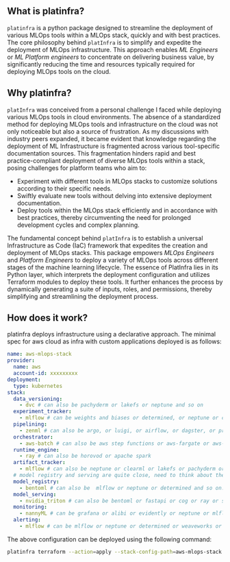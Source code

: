 ## What is platinfra?

`platinfra` is a python package designed to streamline the deployment of various MLOps tools within a MLOps stack, quickly and with best practices. The core philosophy behind `platInfra` is to simplify and expedite the deployment of MLOps infrastructure. This approach enables _ML Engineers_ or _ML Platform engineers_ to concentrate on delivering business value, by significantly reducing the time and resources typically required for deploying MLOps tools on the cloud.

## Why platinfra?

`platInfra` was conceived from a personal challenge I faced while deploying various MLOps tools in cloud environments. The absence of a standardized method for deploying MLOps tools and infrastructure on the cloud was not only noticeable but also a source of frustration. As my discussions with industry peers expanded, it became evident that knowledge regarding the deployment of ML Infrastructure is fragmented across various tool-specific documentation sources. This fragmentation hinders rapid and best practice-compliant deployment of diverse MLOps tools within a stack, posing challenges for platform teams who aim to:

- Experiment with different tools in MLOps stacks to customize solutions according to their specific needs.
- Swiftly evaluate new tools without delving into extensive deployment documentation.
- Deploy tools within the MLOps stack efficiently and in accordance with best practices, thereby circumventing the need for prolonged development cycles and complex planning.

The fundamental concept behind `platInfra` is to establish a universal Infrastructure as Code (IaC) framework that expedites the creation and deployment of MLOps stacks. This package empowers _MLOps Engineers_ and _Platform Engineers_ to deploy a variety of MLOps tools across different stages of the machine learning lifecycle. The essence of PlatInfra lies in its Python layer, which interprets the deployment configuration and utilizes Terraform modules to deploy these tools. It further enhances the process by dynamically generating a suite of inputs, roles, and permissions, thereby simplifying and streamlining the deployment process.

## How does it work?
platinfra deploys infrastructure using a declarative approach. The minimal spec for aws cloud as infra with custom applications deployed is as follows:

```yaml
name: aws-mlops-stack
provider:
  name: aws
  account-id: xxxxxxxxx
deployment:
  type: kubernetes
stack:
  data_versioning:
    - dvc # can also be pachyderm or lakefs or neptune and so on
  experiment_tracker:
    - mlflow # can be weights and biases or determined, or neptune or clearml and so on...
  pipelining:
    - zenml # can also be argo, or luigi, or airflow, or dagster, or prefect or flyte or kubeflow and so on...
  orchestrator:
    - aws-batch # can also be aws step functions or aws-fargate or aws-eks or azure-aks and so on...
  runtime_engine:
    - ray # can also be horovod or apache spark
  artifact_tracker:
    - mlflow # can also be neptune or clearml or lakefs or pachyderm or determined or wandb and so on...
  # model registry and serving are quite close, need to think about them...
  model_registry:
    - bentoml # can also be  mlflow or neptune or determined and so on...
  model_serving:
    - nvidia_triton # can also be bentoml or fastapi or cog or ray or seldoncore or tf serving
  monitoring:
    - nannyML # can be grafana or alibi or evidently or neptune or mlflow or prometheus or weaveworks and so on...
  alerting:
    - mlflow # can be mlflow or neptune or determined or weaveworks or prometheus or grafana and so on...
```

The above configuration can be deployed using the following command:

```bash
platinfra terraform --action=apply --stack-config-path=aws-mlops-stack.yaml
```
